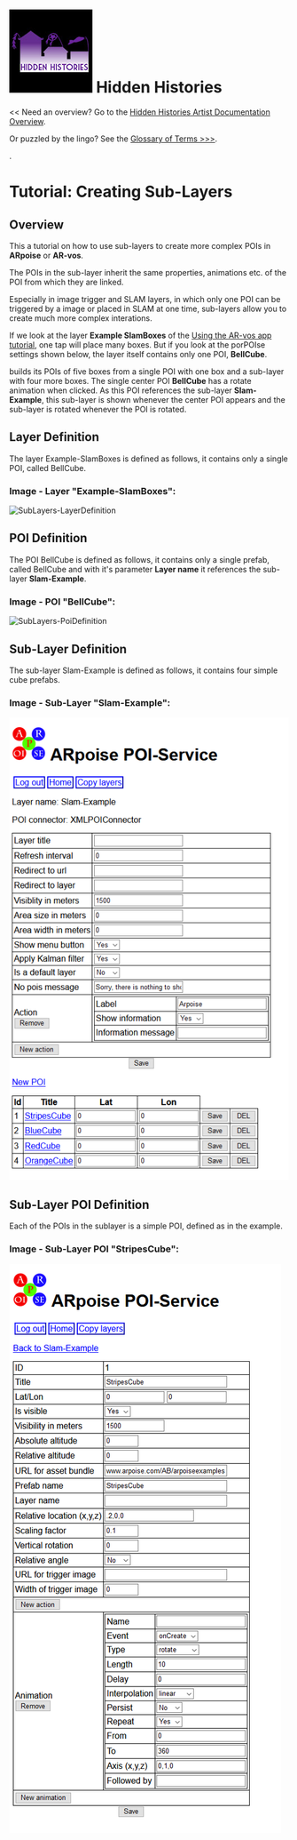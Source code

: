 
# ![Hidden Histories Logo](/images/hiddenhistories-logo.png) Hidden Histories 
<< Need an overview? Go to the [Hidden Histories Artist Documentation Overview](http://hiddenhistoriesjtown.org/documentation).

Or puzzled by the lingo? See the [Glossary of Terms >>>](https://github.com/Hidden-Histories/Public-Resources/blob/master/documentation/ARpoiseGlossary.md#-hidden-histories-artists).

.

# Tutorial: Creating Sub-Layers

## Overview
This a tutorial on how to use sub-layers to create more complex POIs in **ARpoise** or **AR-vos**.

The POIs in the sub-layer inherit the same properties, animations etc. of the POI from which they are linked.

Especially in image trigger and SLAM layers, in which only one POI can be triggered by a image or placed in SLAM at one time, sub-layers allow you to create much more complex interations. 

If we look at the layer **Example SlamBoxes** of the [Using the AR-vos app tutorial](UsingAR-vosApp.md#slam-example), one tap will place many boxes. But if you look at the porPOIse settings shown below, the layer itself contains only one POI, **BellCube**. 

builds its POIs of five boxes from a single POI with one box and a sub-layer with four more boxes. The single center POI **BellCube** has a rotate animation when clicked. As this POI references the sub-layer **Slam-Example**, this sub-layer is shown whenever the center POI appears and the sub-layer is rotated whenever the POI is rotated. 

## Layer Definition
The layer Example-SlamBoxes is defined as follows, it contains only a single POI, called BellCube.
### Image - Layer "Example-SlamBoxes":
![SubLayers-LayerDefinition](/documentation/images/SubLayers-LayerDefinition.png)

## POI Definition
The POI BellCube is defined as follows, it contains only a single prefab, called BellCube and with it's parameter **Layer name** it references the sub-layer **Slam-Example**.
### Image - POI "BellCube":
![SubLayers-PoiDefinition](/documentation/images/SubLayers-PoiDefinition.png)

## Sub-Layer Definition
The sub-layer Slam-Example is defined as follows, it contains four simple cube prefabs.
### Image - Sub-Layer "Slam-Example":
![SubLayers-SubLayerDefinition](/documentation/images/SubLayers-SubLayerDefinition.png)

## Sub-Layer POI Definition
Each of the POIs in the sublayer is a simple POI, defined as in the example.
### Image - Sub-Layer POI "StripesCube":
![SubLayers-SubLayerPoiDefinition](/documentation/images/SubLayers-SubLayerPoiDefinition.png)
